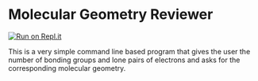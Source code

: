 # Molecular Geometry Reviewer
[![Run on Repl.it](https://repl.it/badge/github/RazeenHossain/Molecular-Geometry-Reviewer)](https://repl.it/github/RazeenHossain/Molecular-Geometry-Reviewer)

This is a very simple command line based program that gives the user the number of bonding groups and lone pairs of electrons and asks for the corresponding molecular geometry.